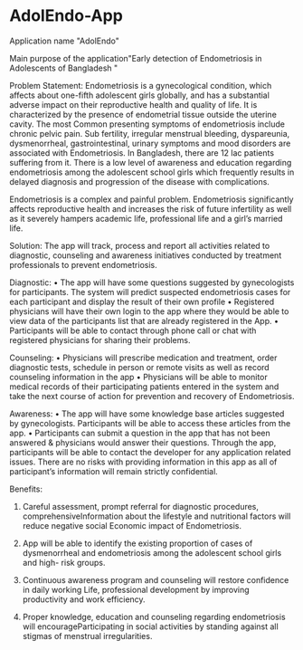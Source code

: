# AdolEndo-App
Application name "AdolEndo"

Main purpose of the application"Early detection of Endometriosis in Adolescents of Bangladesh "

Problem Statement:
Endometriosis is a gynecological condition, which affects about one-fifth adolescent girls globally, and has a substantial adverse impact on their reproductive health and quality of life. It is characterized by the presence of endometrial tissue outside the uterine cavity. The most Common presenting symptoms of endometriosis include chronic pelvic pain. Sub fertility, irregular menstrual bleeding, dyspareunia, dysmenorrheal, gastrointestinal, urinary symptoms and mood disorders are associated with Endometriosis. In Bangladesh, there are 12 lac patients suffering from it. There is a low level of awareness and education regarding endometriosis among the adolescent school girls which frequently results in delayed diagnosis and progression of the disease with complications.

Endometriosis is a complex and painful problem. Endometriosis significantly affects reproductive health and increases the risk of future infertility as well as it severely hampers academic life, professional life and a girl’s married life. 

Solution:
The app will track, process and report all activities related to diagnostic, counseling and awareness initiatives conducted by treatment professionals to prevent endometriosis.

Diagnostic: 
•	The app will have some questions suggested by gynecologists for participants. The system will predict suspected endometriosis cases for each participant and display the result of their own profile
•	Registered physicians will have their own login to the app where they would be able to view data of the participants list that are already registered in the App.
•	Participants will be able to contact through phone call or chat with registered physicians for sharing their problems.

Counseling:
•	Physicians will prescribe medication and treatment, order diagnostic tests, schedule in person  or remote visits as well as record counseling information in the app
•	Physicians will be able to monitor medical records of their participating patients entered in the system and take the next course of action for prevention and recovery of Endometriosis.

Awareness:
•	The app will have some knowledge base articles suggested by gynecologists. Participants will be able to access these articles from the app.
•	Participants can submit a question in the app that has not been answered & physicians would answer their questions.
Through the app, participants will be able to contact the developer for any application related issues. There are no risks with providing information in this app as all of participant’s information will remain strictly confidential.

Benefits:
1.	Careful assessment, prompt referral for diagnostic procedures, comprehensiveInformation about the lifestyle and nutritional factors will reduce negative social
Economic impact of Endometriosis.

2.	App will be able to identify the existing proportion of cases of dysmenorrheal and endometriosis among the adolescent school girls and high- risk groups.

3.	Continuous awareness program and counseling will restore confidence in daily working Life, professional development by improving productivity and work efficiency.

4.	Proper knowledge, education and counseling regarding endometriosis will encourageParticipating  in social activities by standing against all stigmas of menstrual irregularities.


